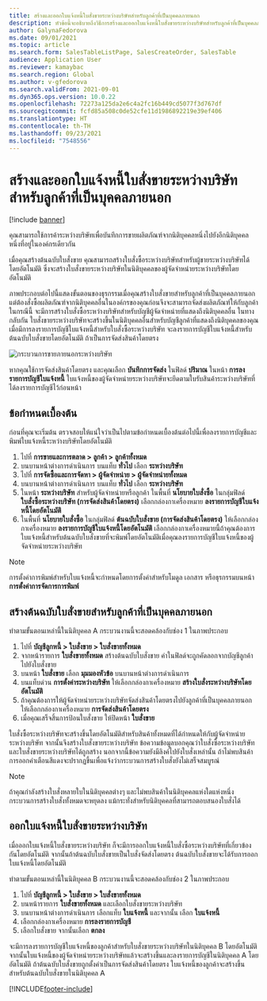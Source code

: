 ```yaml
---
title: สร้างและออกใบแจ้งหนี้ใบสั่งขายระหว่างบริษัทสำหรับลูกค้าที่เป็นบุคคลภายนอก
description: หัวข้อนี้จะอธิบายถึงวิธีการสร้างและออกใบแจ้งหนี้ใบสั่งขายระหว่างบริษัทสำหรับลูกค้าที่เป็นบุคคลภายนอก
author: GalynaFedorova
ms.date: 09/01/2021
ms.topic: article
ms.search.form: SalesTableListPage, SalesCreateOrder, SalesTable
audience: Application User
ms.reviewer: kamaybac
ms.search.region: Global
ms.author: v-gfedorova
ms.search.validFrom: 2021-09-01
ms.dyn365.ops.version: 10.0.22
ms.openlocfilehash: 72273a125da2e6c4a2fc16b449cd5077f3d767df
ms.sourcegitcommit: fcfd85a508c0de52cfe11d1986892219e39ef406
ms.translationtype: HT
ms.contentlocale: th-TH
ms.lasthandoff: 09/23/2021
ms.locfileid: "7548556"
---
```

# <a name="create-and-invoice-an-intercompany-sales-order-for-an-external-customer"></a>สร้างและออกใบแจ้งหนี้ใบสั่งขายระหว่างบริษัทสำหรับลูกค้าที่เป็นบุคคลภายนอก

[!include [banner](../../includes/banner.md)]

คุณสามารถใช้การค้าระหว่างบริษัทเพื่อบันทึกการขายผลิตภัณฑ์จากนิติบุคคลหนึ่งไปยังอีกนิติบุคคลหนึ่งที่อยู่ในองค์กรเดียวกัน

เมื่อคุณสร้างต้นฉบับใบสั่งขาย คุณสามารถสร้างใบสั่งซื้อระหว่างบริษัทสำหรับผู้ขายระหว่างบริษัทได้โดยอัตโนมัติ ซึ่งจะสร้างใบสั่งขายระหว่างบริษัทในนิติบุคคลของผู้จัดจำหน่ายระหว่างบริษัทโดยอัตโนมัติ

ภาพประกอบต่อไปนี้แสดงขั้นตอนของธุรกรรมเมื่อคุณสร้างใบสั่งขายสำหรับลูกค้าที่เป็นบุคคลภายนอก แต่ต้องสั่งซื้อผลิตภัณฑ์จากนิติบุคคลอื่นในองค์กรของคุณก่อนจึงจะสามารถจัดส่งผลิตภัณฑ์ให้กับลูกค้า ในกรณีนี้ จะมีการสร้างใบสั่งซื้อระหว่างบริษัทสำหรับบัญชีผู้จัดจำหน่ายที่แสดงถึงนิติบุคคลอื่น ในทางกลับกัน ใบสั่งขายระหว่างบริษัทจะสร้างขึ้นในนิติบุคคลอื่นสำหรับบัญชีลูกค้าที่แสดงถึงนิติบุคคลของคุณ เมื่อมีการลงรายการบัญชีใบแจ้งหนี้สำหรับใบสั่งซื้อระหว่างบริษัท จะลงรายการบัญชีใบแจ้งหนี้สำหรับต้นฉบับใบสั่งขายโดยอัตโนมัติ ถ้าเป็นการจัดส่งสินค้าโดยตรง

![กระบวนการขายภายนอกระหว่างบริษัท](media/intercompanyexternalsalesprocess.png)

หากคุณใช้การจัดส่งสินค้าโดยตรง และคุณเลือก **บันทึกการจัดส่ง** ในฟิลด์ **ปริมาณ** ในหน้า **การลงรายการบัญชีใบแจ้งหนี้** ใบแจ้งหนี้ของผู้จัดจำหน่ายระหว่างบริษัทจะยึดตามใบรับสินค้าระหว่างบริษัทที่ได้ลงรายการบัญชีไว้ก่อนหน้า

## <a name="prerequisites"></a>ข้อกำหนดเบื้องต้น

ก่อนที่คุณจะเริ่มต้น ตรวจสอบให้แน่ใจว่าเป็นไปตามข้อกำหนดเบื้องต้นต่อไปนี้เพื่อลงรายการบัญชีและพิมพ์ใบแจ้งหนี้ระหว่างบริษัทโดยอัตโนมัติ

1. ไปที่ **การขายและการตลาด \> ลูกค้า \> ลูกค้าทั้งหมด**
1. บนบานหน้าต่างการดำเนินการ บนแท็บ **ทั่วไป** เลือก **ระหว่างบริษัท**
1. ไปที่ **การจัดซื้อและการจัดหา \> ผู้จัดจำหน่าย \> ผู้จัดจำหน่ายทั้งหมด**
1. บนบานหน้าต่างการดำเนินการ บนแท็บ **ทั่วไป** เลือก **ระหว่างบริษัท**
1. ในหน้า **ระหว่างบริษัท** สำหรับผู้จัดจำหน่ายหรือลูกค้า ในพื้นที่ **นโยบายใบสั่งซื้อ** ในกลุ่มฟิลด์ **ใบสั่งซื้อระหว่างบริษัท (การจัดส่งสินค้าโดยตรง)** เลือกกล่องกาเครื่องหมาย **ลงรายการบัญชีใบแจ้งหนี้โดยอัตโนมัติ**
1. ในพื้นที่ **นโยบายใบสั่งซื้อ** ในกลุ่มฟิลด์ **ต้นฉบับใบสั่งขาย (การจัดส่งสินค้าโดยตรง)** ให้เลือกกล่องกาเครื่องหมาย **ลงรายการบัญชีใบแจ้งหนี้โดยอัตโนมัติ** เลือกกล่องกาเครื่องหมายนี้ถ้าคุณต้องการใบแจ้งหนี้สำหรับต้นฉบับใบสั่งขายที่จะพิมพ์โดยอัตโนมัติเมื่อคุณลงรายการบัญชีใบแจ้งหนี้ของผู้จัดจำหน่ายระหว่างบริษัท

> [!NOTE]
> การตั้งค่าการพิมพ์สำหรับใบแจ้งหนี้จะกำหนดโดยการตั้งค่าสำหรับโมดูล เอกสาร หรือธุรกรรมบนหน้า **การตั้งค่าการจัดการการพิมพ์**

## <a name="create-an-original-sales-order-for-an-external-customer"></a>สร้างต้นฉบับใบสั่งขายสำหรับลูกค้าที่เป็นบุคคลภายนอก

ทำตามขั้นตอนเหล่านี้ในนิติบุคคล A กระบวนงานนี้จะสอดคล้องกับช่อง 1 ในภาพประกอบ

1. ไปที่ **บัญชีลูกหนี้ \> ใบสั่งขาย \> ใบสั่งขายทั้งหมด**
1. จากหน้ารายการ **ใบสั่งขายทั้งหมด** สร้างต้นฉบับใบสั่งขาย ค่าในฟิลด์จะถูกคัดลอกจากบัญชีลูกค้าไปยังใบสั่งขาย
1. บนหน้า **ใบสั่งขาย** เลือก **มุมมองหัวข้อ** บนบานหน้าต่างการดำเนินการ
1. บนแท็บด่วน **การตั้งค่าระหว่างบริษัท** ให้เลือกกล่องกาเครื่องหมาย **สร้างใบสั่งระหว่างบริษัทโดยอัตโนมัติ**
1. ถ้าคุณต้องการให้ผู้จัดจำหน่ายระหว่างบริษัทจัดส่งสินค้าโดยตรงไปยังลูกค้าที่เป็นบุคคลภายนอก ให้เลือกกล่องกาเครื่องหมาย **การจัดส่งสินค้าโดยตรง**
1. เมื่อคุณเสร็จสิ้นการป้อนใบสั่งขาย ให้ปิดหน้า **ใบสั่งขาย**

ใบสั่งซื้อระหว่างบริษัทจะสร้างขึ้นโดยอัตโนมัติสำหรับสินค้าทั้งหมดที่ได้กำหนดให้กับผู้จัดจำหน่ายระหว่างบริษัท จากนั้นจึงสร้างใบสั่งขายระหว่างบริษัท ข้อความข้อมูลบอกคุณว่าใบสั่งซื้อระหว่างบริษัทและใบสั่งขายระหว่างบริษัทได้ถูกสร้าง นอกจากนี้ข้อความยังมีลิงค์ไปยังใบสั่งเหล่านั้น ถ้าไม่พบสินค้า การออกคำเตือนสีแดงจะปรากฏขึ้นเพื่อแจ้งว่ากระบวนการสร้างใบสั่งยังไม่เสร็จสมบูรณ์

> [!NOTE]
> ถ้าคุณกำลังสร้างใบสั่งหลายใบในนิติบุคคลต่างๆ และไม่พบสินค้าในนิติบุคคลแห่งใดแห่งหนึ่ง กระบวนการสร้างใบสั่งทั้งหมดจะหยุดลง แม้กระทั่งสำหรับนิติบุคคลที่สามารถตอบสนองใบสั่งได้

## <a name="invoice-an-intercompany-sales-order"></a>ออกใบแจ้งหนี้ใบสั่งขายระหว่างบริษัท

เมื่อออกใบแจ้งหนี้ใบสั่งขายระหว่างบริษัท ก็จะมีการออกใบแจ้งหนี้ใบสั่งซื้อระหว่างบริษัทที่เกี่ยวข้องกันโดยอัตโนมัติ จากนั้นถ้าต้นฉบับใบสั่งขายเป็นใบสั่งจัดส่งโดยตรง ต้นฉบับใบสั่งขายจะได้รับการออกใบแจ้งหนี้โดยอัตโนมัติ

ทำตามขั้นตอนเหล่านี้ในนิติบุคคล B กระบวนงานนี้จะสอดคล้องกับช่อง 2 ในภาพประกอบ

1. ไปที่ **บัญชีลูกหนี้ \> ใบสั่งขาย \> ใบสั่งขายทั้งหมด**
1. บนหน้ารายการ **ใบสั่งขายทั้งหมด** และเลือกใบสั่งขายระหว่างบริษัท
1. บนบานหน้าต่างการดำเนินการ เลือกแท็บ **ใบแจ้งหนี้** และจากนั้น เลือก **ใบแจ้งหนี้**
1. เลือกกล่องกาเครื่องหมาย **การลงรายการบัญชี**
1. เลือกใบสั่งขาย จากนั้นเลือก **ตกลง**

จะมีการลงรายการบัญชีใบแจ้งหนี้ของลูกค้าสำหรับใบสั่งขายระหว่างบริษัทในนิติบุคคล B โดยอัตโนมัติ จากนั้นใบแจ้งหนี้ของผู้จัดจำหน่ายระหว่างบริษัทแล้วจะสร้างขึ้นและลงรายการบัญชีในนิติบุคคล A โดยอัตโนมัติ ถ้าต้นฉบับใบสั่งขายถูกตั้งค่าเป็นการจัดส่งสินค้าโดยตรง ใบแจ้งหนี้ของลูกค้าจะสร้างขึ้นสำหรับต้นฉบับใบสั่งขายในนิติบุคคล A

[!INCLUDE[footer-include](../../includes/footer-banner.md)]
